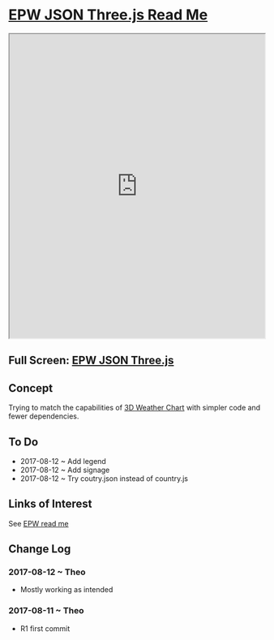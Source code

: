 <span style=display:none; >[You are now in a GitHub source code view - click this link to view Read Me file as a web page]( https://ibpsa2017.github.io/epw-json-threejs/#README.md "View file as a web page." ) </span>



# [EPW JSON Three.js Read Me]( #README.md )

<iframe src=https://ibpsa2017.github.io/epw-json-threejs/index.html width=100% height=600px /* onload=this.contentWindow.controls.enableZoom=false; */ ></iframe>

## Full Screen: [EPW JSON Three.js ]( https://ibpsa2017.github.io/epw-json-threejs/index.html )


## Concept

Trying to match the capabilities of [3D Weather Chart]( http://www.eco-envolventes.net/tools/170614a/3dChart1.html ) with simpler code and fewer dependencies.

## To Do

* 2017-08-12 ~ Add legend
* 2017-08-12 ~ Add signage
* 2017-08-12 ~ Try coutry.json instead of country.js


## Links of Interest

See [EPW read me]( https://ibpsa2017.github.io/index.html#readme-epw.md )


## Change Log


### 2017-08-12 ~ Theo

* Mostly working as intended


### 2017-08-11 ~ Theo

* R1 first commit